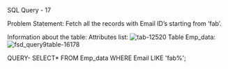 SQL Query - 17

Problem Statement:
Fetch all the records with Email ID’s starting from ‘fab’.

Information about the table:
Attributes list: 
![tab-12520](https://user-images.githubusercontent.com/97792024/184972333-17560874-7027-4e39-90b2-ee50e03a5c57.png)
Table Emp_data:
![fsd_query9table-16178](https://user-images.githubusercontent.com/97792024/184971979-fda507f3-78a4-4a05-8ce4-ee4f602adac3.png)

QUERY-
SELECT* FROM Emp_data WHERE Email LIKE 'fab%';






